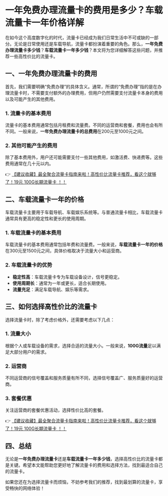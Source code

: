 # 一年免费办理流量卡的费用是多少？车载流量卡一年价格详解

在如今这个高度数字化的时代，流量卡已经成为我们日常生活中不可或缺的一部分。无论是日常使用还是车载导航，流量卡都扮演着重要的角色。那么，**一年免费办理流量卡多少钱**？**车载流量卡一年多少钱**？本文将为您详细解答这些问题，并推荐一些高性价比的流量卡。

## 一、一年免费办理流量卡的费用

首先，我们需要明确“免费办理”的具体含义。通常，所谓的“免费办理”指的是在办理流量卡时，不需要支付额外的办理费用，但用户仍然需要支付流量卡本身的费用以及可能产生的其他费用。

### 1. 流量卡的基本费用
流量卡的基本费用通常包括月租费和流量费。不同的运营商和套餐，费用也会有所不同。一般来说，**一年免费办理流量卡的总费用**在200元至1000元之间。

### 2. 其他可能产生的费用
除了基本费用外，用户还可能需要支付一些其他费用，如激活费、快递费等。这些费用通常在几十元以内。

👉 [【建议收藏】最全聚合流量卡指南来啦！高性价比流量卡推荐，看这个就够了！19元 100G长期流量卡 ！！](https://bit.ly/Liuliangka)

## 二、车载流量卡一年的价格

车载流量卡主要用于车载导航、车载娱乐系统等。与普通流量卡相比，车载流量卡通常具有更高的稳定性和更长的使用周期。

### 1. 车载流量卡的基本费用
车载流量卡的基本费用通常包括年费和流量费。一般来说，**车载流量卡一年的价格**在300元至1500元之间，具体价格取决于流量大小和运营商。

### 2. 车载流量卡的优势
- **稳定性高**：车载流量卡专为车载设备设计，信号更稳定。
- **使用周期长**：通常为一年或更长，适合长期使用。
- **流量充足**：满足车载导航、娱乐等需求。

## 三、如何选择高性价比的流量卡

选择流量卡时，除了考虑价格外，还需要考虑以下几点：

### 1. 流量大小
根据个人或车载设备的需求，选择合适的流量大小。一般来说，**100G流量**足以满足大部分用户的需求。

### 2. 运营商
不同运营商的信号覆盖和服务质量有所不同，选择信号覆盖广、服务质量好的运营商。

### 3. 套餐优惠
关注运营商的套餐优惠活动，选择性价比高的套餐。

👉 [【建议收藏】最全聚合流量卡指南来啦！高性价比流量卡推荐，看这个就够了！19元 100G长期流量卡 ！！](https://bit.ly/Liuliangka)

## 四、总结

无论是**一年免费办理流量卡**还是**车载流量卡一年多少钱**，选择高性价比的流量卡都是关键。希望本文能帮助您更好地了解流量卡的费用和选择方法，找到最适合自己的流量卡。

如果您还在为选择流量卡而烦恼，不妨参考我们的推荐，找到最划算的流量卡，享受畅快的网络体验！